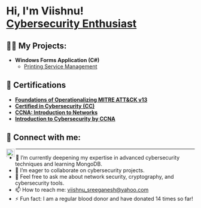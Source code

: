 <h1>Hi, I'm Viishnu! <br/> <a href="https://www.linkedin.com/in/viishnusreeganesh/">Cybersecurity Enthusiast</a></h1>

<h2>👨‍💻 My Projects:</h2>

- **Windows Forms Application (C#)**
  - [Printing Service Management](https://github.com/Viishnu07/Smart-Contracts)
<!--
- **Python Scripting**
  - [Network Security Tools](https://github.com/Viishnu07/Network-Security-Scripts)
  - [Cryptography Algorithms Implementation](https://github.com/Viishnu07/Cryptography-Algorithms)
- **PowerShell**
  - [Active Directory Bulk User Creation](https://github.com/Viishnu07/AD-Bulk-User-Creation)
  - [Incident Response Automation Scripts](https://github.com/Viishnu07/Incident-Response-PowerShell)
- **C# (.NET Applications)**
  - [Secure Coding Practices Demo](https://github.com/Viishnu07/Secure-Coding-Demo)
-->
<h2>📄 Certifications</h2>

- **[Foundations of Operationalizing MITRE ATT&CK v13](https://www.credly.com/badges/48b30d3b-2da0-4485-af0b-5b1c52939f87/public_url)**  
- **[Certified in Cybersecurity (CC)](https://www.credly.com/badges/2a8edb81-1aa3-4090-bb72-1f9616e311f7/public_url)**  
- **[CCNA: Introduction to Networks](https://www.credly.com/badges/426ead71-cc26-4493-92ea-330175b85067/public_url)**  
- **[Introduction to Cybersecurity by CCNA](https://www.credly.com/badges/74f673b9-7091-4f2a-939b-199cad6ddc06/public_url)**

<h2>🤳 Connect with me:</h2>

[<img align="left" alt="Viishnu Sree Ganesh | LinkedIn" width="22px" src="https://cdn.jsdelivr.net/npm/simple-icons@v3/icons/linkedin.svg" />][linkedin]

[linkedin]: https://www.linkedin.com/in/viishnusreeganesh/

---

- 🌱 I’m currently deepening my expertise in advanced cybersecurity techniques and learning MongoDB.
- 👯 I’m eager to collaborate on cybersecurity projects.
- 💬 Feel free to ask me about network security, cryptography, and cybersecurity tools.
- 📫 How to reach me: [viishnu_sreeganesh@yahoo.com](mailto:viishnu_sreeganesh@yahoo.com)
- ⚡ Fun fact: I am a regular blood donor and have donated 14 times so far!
